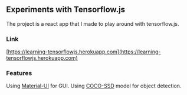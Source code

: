 ## Experiments with Tensorflow.js
The project is a react app that I made to play around with tensorflow.js.

### Link
[https://learning-tensorflowjs.herokuapp.com](https://learning-tensorflowjs.herokuapp.com)

### Features
Using [Material-UI](http://material-ui.com) for GUI.
Using [COCO-SSD](https://github.com/tensorflow/tfjs-models/tree/master/coco-ssd) model for object detection.